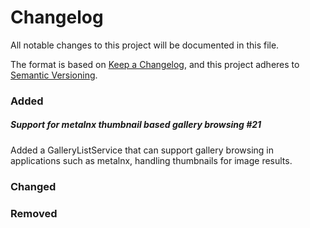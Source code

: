 # Changelog
All notable changes to this project will be documented in this file.

The format is based on [Keep a Changelog](https://keepachangelog.com/en/1.0.0/),
and this project adheres to [Semantic Versioning](https://semver.org/spec/v2.0.0.html).

### Added

##### Support for metalnx thumbnail based gallery browsing #21

Added a GalleryListService that can support gallery browsing in applications such as metalnx, handling thumbnails for image results.


### Changed

### Removed

